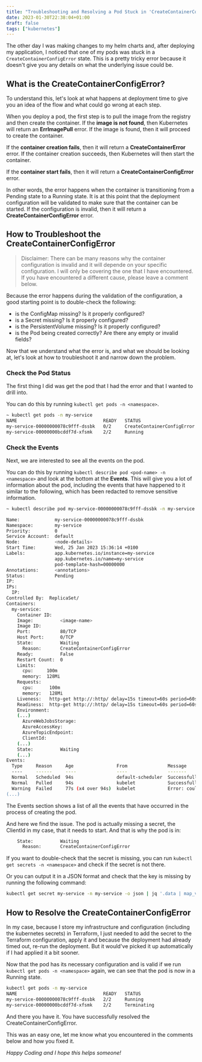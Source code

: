```yaml
---
title: "Troubleshooting and Resolving a Pod Stuck in 'CreateContainerConfigError' in Kubernetes"
date: 2023-01-30T22:38:04+01:00
draft: false
tags: ["kubernetes"]
---
```

The other day I was making changes to my helm charts and, after deploying my application, I noticed that one of my pods was stuck in a `CreateContainerConfigError` state. This is a pretty tricky error because it doesn't give you any details on what the underlying issue could be.

## What is the CreateContainerConfigError?
To understand this, let's look at what happens at deployment time to give you an idea of the flow and what could go wrong at each step. 

When you deploy a pod, the first step is to pull the image from the registry and then create the container. If the **image is not found**, then Kubernetes will return an **ErrImagePull** error. If the image is found, then it will proceed to create the container. 

If the **container creation fails**, then it will return a **CreateContainerError** error. If the container creation succeeds, then Kubernetes will then start the container. 

If the **container start fails**, then it will return a **CreateContainerConfigError** error.

In other words, the error happens when the container is transitioning from a Pending state to a Running state. It is at this point that the deployment configuration will be validated to make sure that the container can be started. If the configuration is invalid, then it will return a **CreateContainerConfigError** error.

## How to Troubleshoot the CreateContainerConfigError

> Disclaimer: There can be many reasons why the container configuration is invalid and it will depende on your specific configuration. I will only be covering the one that I have encountered. If you have encountered a different cause, please leave a comment below.

Because the error happens during the validation of the configuration, a good starting point is to double-check the following:
- is the ConfigMap missing? Is it properly configured?
- is a Secret missing? Is it properly configured?
- is the PersistentVolume missing? Is it properly configured?
- is the Pod being created correctly? Are there any empty or invalid fields?

Now that we understand what the error is, and what we should be looking at, let's look at how to troubleshoot it and narrow down the problem.

### Check the Pod Status

The first thing I did was get the pod that I had the error and that I wanted to drill into.

You can do this by running `kubectl get pods -n <namespace>`.

```bash
~ kubectl get pods -n my-service                                                                   
NAME                                READY   STATUS                       RESTARTS       AGE
my-service-00000000078c9fff-dssbk   0/2     CreateContainerConfigError   1 (10s ago)    28s
my-service-00000000bcddf7d-xfsmk    2/2     Running                      25 (42h ago)   16d
```

### Check the Events

Next, we are interested to see all the events on the pod. 

You can do this by running `kubectl describe pod <pod-name> -n <namespace>` and look at the bottom at the **Events**. This will give you a lot of information about the pod, including the events that have happened to it similar to the following, which has been redacted to remove sensitive information.

```bash
~ kubectl describe pod my-service-00000000078c9fff-dssbk -n my-service 

Name:             my-service-00000000078c9fff-dssbk
Namespace:        my-service
Priority:         0
Service Account:  default
Node:             <node-details>
Start Time:       Wed, 25 Jan 2023 15:36:14 +0100
Labels:           app.kubernetes.io/instance=my-service
                  app.kubernetes.io/name=my-service
                  pod-template-hash=00000000
Annotations:      <annotations>
Status:           Pending
IP:               
IPs:
  IP:           
Controlled By:  ReplicaSet/
Containers:
  my-service:
    Container ID:
    Image:          <image-name>
    Image ID:
    Port:           80/TCP
    Host Port:      0/TCP
    State:          Waiting
      Reason:       CreateContainerConfigError
    Ready:          False
    Restart Count:  0
    Limits:
      cpu:     100m
      memory:  128Mi
    Requests:
      cpu:      100m
      memory:   128Mi
    Liveness:   http-get http://:http/ delay=15s timeout=60s period=60s #success=1 #failure=3
    Readiness:  http-get http://:http/ delay=15s timeout=60s period=60s #success=1 #failure=3
    Environment:
    (...)
      AzureWebJobsStorage:                                                  <set to the key 'AzureWebJobsStorage' in secret 'my-service'>                                     Optional: false
      AzureAccessKey:                                                       <set to the key 'AzureAccessKey' in secret 'my-service'>                                          Optional: false
      AzureTopicEndpoint:                                                   <set to the key 'AzureTopicEndpoint' in secret 'my-service'>                                      Optional: false
      ClientId:                                                             <set to the key 'ClientId' in secret 'my-service'>                                                Optional: false
    (...)
    State:          Waiting
    (...)
Events:
  Type     Reason     Age                From               Message
  ----     ------     ----               ----               -------
  Normal   Scheduled  94s                default-scheduler  Successfully assigned my-service/my-service-00000000078c9fff-dssbk to <node-name>
  Normal   Pulled     94s                kubelet            Successfully pulled image "image" in 165.014261ms
  Warning  Failed     77s (x4 over 94s)  kubelet            Error: couldn't find key ClientId in Secret my-service/my-service
(...)
```
The Events section shows a list of all the events that have occurred in the process of creating the pod. 

And here we find the issue. The pod is actually missing a secret, the ClientId in my case, that it needs to start. And that is why the pod is in:
```bash
    State:          Waiting
      Reason:       CreateContainerConfigError
```
If you want to double-check that the secret is missing, you can run `kubectl get secrets -n <namespace>` and check if the secret is not there.

Or you can output it in a JSON format and check that the key is missing by running the following command:

```bash
kubectl get secret my-service -n my-service -o json | jq '.data | map_values(@base64d)'
```

## How to Resolve the CreateContainerConfigError

In my case, because I store my infrastructure and configuration (including the kubernetes secrets) in Terraform, I just needed to add the secret to the Terraform configuration, apply it and because the deployment had already timed out, re-run the deployment. But it would've picked it up automatically if I had applied it a bit sooner.

Now that the pod has its necessary configuration and is valid if we run `kubectl get pods -n <namespace>` again, we can see that the pod is now in a Running state.

```bash
kubectl get pods -n my-service                                                                   
NAME                                READY   STATUS                       RESTARTS       AGE
my-service-00000000078c9fff-dssbk   2/2     Running                       1 (10s ago)    28s
my-service-00000000bcddf7d-xfsmk    2/2     Terminating                  25 (42h ago)   16d
```
And there you have it. You have successfully resolved the CreateContainerConfigError.

This was an easy one, let me know what you encountered in the comments below and how you fixed it.

_Happy Coding and I hope this helps someone!_
